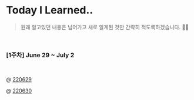 # Today I Learned..

> 원래 알고있던 내용은 넘어가고 새로 알게된 것만 간략히 적도록하겠습니다. 🙇‍♂️

<br>

###  [1주차] June 29 ~ July 2

<br>
     
@ [220629](https://github.com/froggy1014/TIL/blob/main/TIL/220629.md)
 
@ [220630](https://github.com/froggy1014/TIL/blob/main/TIL/220630.md)
